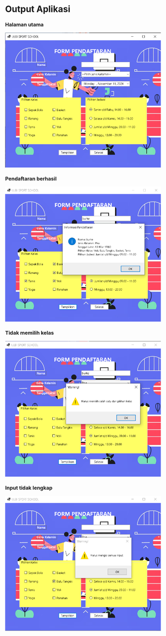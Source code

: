 # Output Aplikasi

### Halaman utama
![Halaman Utama](./screenshoot/main.png)

### Pendaftaran berhasil
![Pendaftaran Berhasil](./screenshoot/komplit.png)

### Tidak memilih kelas
![warning1](./screenshoot/warning1.png)

### Input tidak lengkap
![warning2](./screenshoot/warning2.png)
